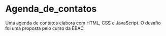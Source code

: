 # Agenda_de_contatos
 Uma agenda de contatos elabora com HTML, CSS e JavaScript. O desafio foi uma proposta pelo curso da EBAC

